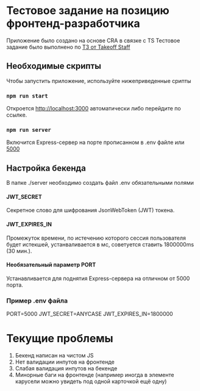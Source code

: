 # Тестовое задание на позицию фронтенд-разработчика

Приложение было создано на основе CRA в связке с TS
Тестовое задание было выполнено по [ТЗ от Takeoff Staff](https://docs.google.com/document/u/0/d/1PFafdSZ2PcQLRtAyotvIupDmpGZ_6DnN9Q1kk0ogJm4/mobilebasic)

## Необходимые скрипты

Чтобы запустить приложение, используйте нижеприведенные срипты

### `npm run start`

Откроется [http://localhost:3000](http://localhost:3000) автоматически либо перейдите по ссылке.

### `npm run server`

Включится Express-сервер на порте прописанном в .env файле или [5000](http://localhost:5000)

## Настройка бекенда

В папке ./server необходимо создать файл .env обязательными полями

#### JWT_SECRET

Секретное слово для шифрования JsonWebToken (JWT) токена.

#### JWT_EXPIRES_IN

Промежуток времени, по истечению которого сессия пользователя будет истекшей, устанваливается в мс, советуется ставить 1800000ms (30 мин.).

#### Необязательный параметр PORT

Устанавливается для поднятия Express-сервера на отличном от 5000 порта.

### Пример .env файла

PORT=5000
JWT_SECRET=ANYCASE
JWT_EXPIRES_IN=1800000

# Текущие проблемы

1. Бекенд написан на чистом JS
2. Нет валидации инпутов на фронтенде
3. Слабая валидация инпутов на бекенде
4. Минорные баги на фронтенде (например иногда в элементе карусели можно увидеть под одной карточкой ещё одну)
